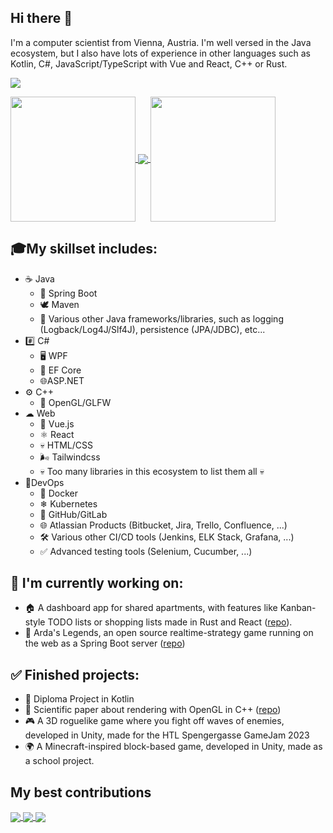 ## Hi there 👋

I'm a computer scientist from Vienna, Austria. I'm well versed in the Java ecosystem, but I also have lots of experience in other languages such as Kotlin, C#, JavaScript/TypeScript with Vue and React, C++ or Rust.

![](https://komarev.com/ghpvc/?username=Luktronic&color=brightgreen)

<a href="https://github.com/anuraghazra/github-readme-stats">
  <img height=200 align="center" src="https://github-readme-stats.vercel.app/api?username=luktronic&theme=catppuccin_mocha" />
</a>
<a href="https://github.com/anuraghazra/github-readme-stats">
  <img align="center" src="https://github-readme-streak-stats.herokuapp.com/?user=luktronic&theme=catppuccin_mocha" />
</a>
<a href="https://github.com/anuraghazra/convoychat">
  <img height=200 align="center" src="https://github-readme-stats.vercel.app/api/top-langs?username=luktronic&layout=compact&langs_count=8&card_width=320&theme=catppuccin_mocha" />
</a>

## 🎓**My skillset includes:**

- ☕ Java
  - 🌱 Spring Boot
  - 🕊 Maven
  - 💾 Various other Java frameworks/libraries, such as logging (Logback/Log4J/Slf4J), persistence (JPA/JDBC), etc...
- #️⃣ C#
  - 🖥 WPF
  - 💾 EF Core
  - 🌐ASP.NET
- ⚙ C++
  - 🎥 OpenGL/GLFW
- ☁ Web
  - 💚 Vue.js
  - ⚛ React
  - 💀 HTML/CSS
  - 🌬 Tailwindcss
  - 💀 Too many libraries in this ecosystem to list them all 💀
- 🧠DevOps
  - 🐳 Docker
  - ❄ Kubernetes
  - 🤖 GitHub/GitLab
  - 🌐 Atlassian Products (Bitbucket, Jira, Trello, Confluence, ...)
  - 🛠 Various other CI/CD tools (Jenkins, ELK Stack, Grafana, ...)
  - ✅ Advanced testing tools (Selenium, Cucumber, ...)

## 👔 **I'm currently working on:**
- 🏠 A dashboard app for shared apartments, with features like Kanban-style TODO lists or shopping lists made in Rust and React ([repo](https://github.com/Team-KekX/Long-Game)).
- 🌱 Arda's Legends, an open source realtime-strategy game running on the web as a Spring Boot server ([repo](https://github.com/Team-KekX/Ardas-Legends-App))

## ✅ **Finished projects:**
- 🧠 Diploma Project in Kotlin
- 🎥 Scientific paper about rendering with OpenGL in C++ ([repo](https://github.com/Luktronic/OpenGL-Scientific-Paper))
- 🎮 A 3D roguelike game where you fight off waves of enemies, developed in Unity, made for the HTL Spengergasse GameJam 2023
- 🌍 A Minecraft-inspired block-based game, developed in Unity, made as a school project.

## My best contributions
<a href="https://github.com/anuraghazra/github-readme-stats">
  <img align="center" src="https://github-readme-stats.vercel.app/api/pin/?username=luktronic&repo=opengl-scientific-paper&theme=catppuccin_mocha" />
</a>
<a href="https://github.com/Ardas-Legends-Development-Team/AL-frontend">
  <img align="center" src="https://github-readme-stats.vercel.app/api/pin/?username=Ardas-Legends-Development-Team&repo=AL-frontend&theme=catppuccin_mocha" />
</a>
<a href="https://github.com/Ardas-Legends-Development-Team/AL-frontend">
  <img align="center" src="https://github-readme-stats.vercel.app/api/pin/?username=Team-KekX&repo=Ardas-Legends-App&theme=catppuccin_mocha" />
</a>
<!--
**Luktronic/Luktronic** is a ✨ _special_ ✨ repository because its `README.md` (this file) appears on your GitHub profile.

Here are some ideas to get you started:

- 🔭 I’m currently working on ...
- 🌱 I’m currently learning ...
- 👯 I’m looking to collaborate on ...
- 🤔 I’m looking for help with ...
- 💬 Ask me about ...
- 📫 How to reach me: ...
- 😄 Pronouns: ...
- ⚡ Fun fact: ...
-->
---  

Have a great day 👋
